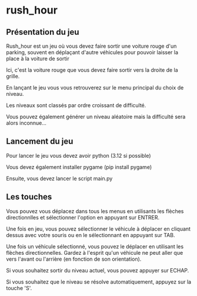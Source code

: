 # rush_hour
## Présentation du jeu
Rush_hour est un jeu où vous devez faire sortir une voiture rouge d'un parking, 
souvent en déplaçant d'autre véhicules pour pouvoir laisser la place à la voiture de sortir

Ici, c'est la voiture rouge que vous devez faire sortir vers la droite de la grille.

En lançant le jeu vous vous retrouverez sur le menu principal du choix de niveau.

Les niveaux sont classés par ordre croissant de difficulté.

Vous pouvez également générer un niveau aléatoire mais la difficulté sera alors inconnue...

## Lancement du jeu
Pour lancer le jeu vous devez avoir python (3.12 si possible)

Vous devez également installer pygame (pip install pygame)

Ensuite, vous devez lancer le script main.py

## Les touches
Vous pouvez vous déplacez dans tous les menus en utilisants les flèches directionnlles 
et sélectionner l'option en appuyant sur ENTRER.

Une fois en jeu, vous pouvez sélectionner le véhicule à déplacer en cliquant dessus 
avec votre souris ou en le sélectionnant en appuyant sur TAB.

Une fois un véhicule sélectionné, vous pouvez le déplacer en utilisant les flèches 
directionnelles. Gardez à l'esprit qu'un véhicule ne peut aller que vers l'avant ou 
l'arrière (en fonction de son orientation).

Si vous souhaitez sortir du niveau actuel, vous pouvez appuyer sur ECHAP.

Si vous souhaitez que le niveau se résolve automatiquement, appuyez sur la touche 'S'.
